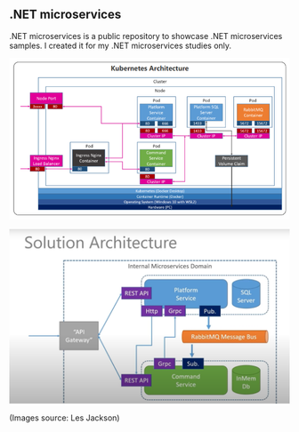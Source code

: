 ## .NET microservices
.NET microservices is a public repository to showcase .NET microservices samples. I created it for my .NET microservices studies only.

![alt text](https://github.com/gleniox/microservices/blob/main/microservices.png?raw=true)

![alt text](https://github.com/gleniox/microservices/blob/main/SolutionArchitecture.png?raw=true)

(Images source: Les Jackson)
